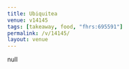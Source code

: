 ```yaml
---
title: Ubiquitea
venue: v14145
tags: [takeaway, food, "fhrs:695591"]
permalink: /v/14145/
layout: venue
---
```

null